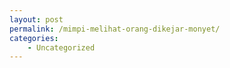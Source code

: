 ```yaml
---
layout: post
permalink: /mimpi-melihat-orang-dikejar-monyet/
categories:
    - Uncategorized
---
```


